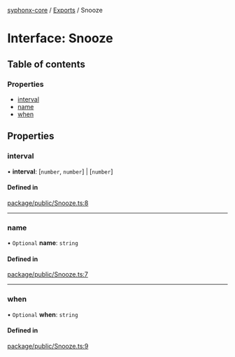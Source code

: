 [syphonx-core](../README.md) / [Exports](../modules.md) / Snooze

# Interface: Snooze

## Table of contents

### Properties

- [interval](Snooze.md#interval)
- [name](Snooze.md#name)
- [when](Snooze.md#when)

## Properties

### interval

• **interval**: [`number`, `number`] \| [`number`]

#### Defined in

[package/public/Snooze.ts:8](https://github.com/dtempx/syphonx-core/blob/bfef688/package/public/Snooze.ts#L8)

___

### name

• `Optional` **name**: `string`

#### Defined in

[package/public/Snooze.ts:7](https://github.com/dtempx/syphonx-core/blob/bfef688/package/public/Snooze.ts#L7)

___

### when

• `Optional` **when**: `string`

#### Defined in

[package/public/Snooze.ts:9](https://github.com/dtempx/syphonx-core/blob/bfef688/package/public/Snooze.ts#L9)
